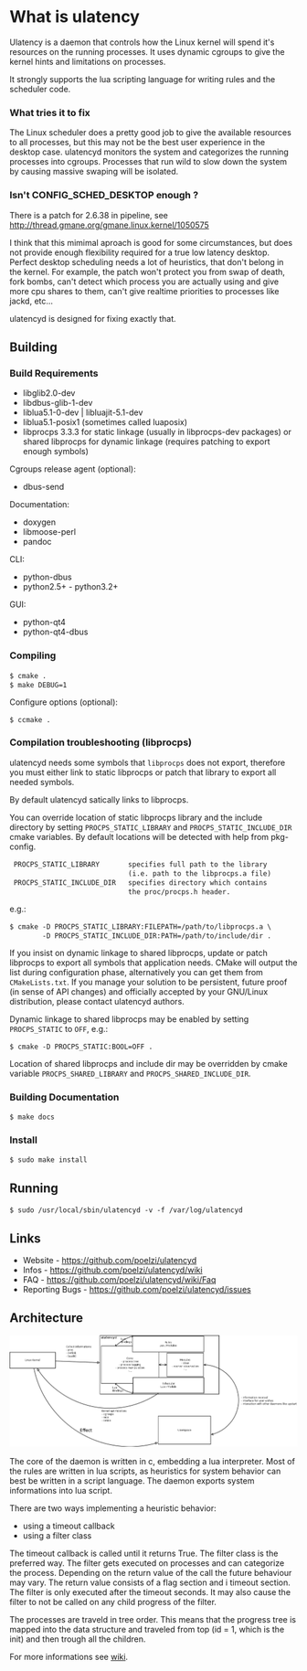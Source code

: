 What is ulatency
================

Ulatency is a daemon that controls how the Linux kernel will spend it's
resources on the running processes. It uses dynamic cgroups to give the kernel
hints and limitations on processes.

It strongly supports the lua scripting language for writing rules and the
scheduler code.

### What tries it to fix

The Linux scheduler does a pretty good job to give the available resources to
all processes, but this may not be the best user experience in the desktop case.
ulatencyd monitors the system and categorizes the running processes into cgroups.
Processes that run wild to slow down the system by causing massive swaping will
be isolated.

### Isn't CONFIG_SCHED_DESKTOP enough ?

There is a patch for 2.6.38 in pipeline, see http://thread.gmane.org/gmane.linux.kernel/1050575

I think that this mimimal aproach is good for some circumstances, but does not
provide enough flexibility required for a true low latency desktop.
Perfect desktop scheduling needs a lot of heuristics, that don't belong in
the kernel. For example, the patch won't protect you from swap of death, fork bombs,
can't detect which process you are actually using and give more cpu shares to them,
can't give realtime priorities to processes like jackd, etc...

ulatencyd is designed for fixing exactly that.



Building
--------


### Build Requirements ###

  - libglib2.0-dev
  - libdbus-glib-1-dev
  - liblua5.1-0-dev | libluajit-5.1-dev
  - liblua5.1-posix1 (sometimes called luaposix)
  - libprocps 3.3.3 for static linkage (usually in libprocps-dev packages)
    or shared libprocps for dynamic linkage (requires patching to export
    enough symbols)

Cgroups release agent (optional):
  - dbus-send

Documentation:
  - doxygen
  - libmoose-perl
  - pandoc

CLI:
  - python-dbus
  - python2.5+ - python3.2+

GUI:
  - python-qt4
  - python-qt4-dbus



### Compiling ###

    $ cmake .
    $ make DEBUG=1

Configure options (optional):

    $ ccmake .


### Compilation troubleshooting (libprocps)

  ulatencyd needs some symbols that `libprocps` does not export, therefore
  you must either link to static libprocps or patch that library to
  export all needed symbols.

  By default ulatencyd satically links to libprocps.

  You can override location of static libprocps library and the include
  directory by setting `PROCPS_STATIC_LIBRARY` and `PROCPS_STATIC_INCLUDE_DIR`
  cmake variables. By default locations will be detected with help
  from pkg-config.

     PROCPS_STATIC_LIBRARY       specifies full path to the library
                                 (i.e. path to the libprocps.a file)
     PROCPS_STATIC_INCLUDE_DIR   specifies directory which contains
                                 the proc/procps.h header.

  e.g.:

    $ cmake -D PROCPS_STATIC_LIBRARY:FILEPATH=/path/to/libprocps.a \
            -D PROCPS_STATIC_INCLUDE_DIR:PATH=/path/to/include/dir .

  If you insist on dynamic linkage to shared libprocps, update or patch
  libprocps to export all symbols that application needs. CMake will
  output the list during configuration phase, alternatively you can get
  them from `CMakeLists.txt`. If you manage your solution to be persistent,
  future proof (in sense of API changes) and officially accepted by your
  GNU/Linux distribution, please contact ulatencyd authors.

  Dynamic linkage to shared libprocps may be enabled by setting
  `PROCPS_STATIC` to `OFF`, e.g.:

    $ cmake -D PROCPS_STATIC:BOOL=OFF .

  Location of shared libprocps and include dir may be overridden by
  cmake variable `PROCPS_SHARED_LIBRARY` and `PROCPS_SHARED_INCLUDE_DIR`.


### Building Documentation ###

    $ make docs


### Install ###

    $ sudo make install



Running
-------

    $ sudo /usr/local/sbin/ulatencyd -v -f /var/log/ulatencyd



Links
-----

- Website         -  https://github.com/poelzi/ulatencyd
- Infos           -  https://github.com/poelzi/ulatencyd/wiki
- FAQ             -  https://github.com/poelzi/ulatencyd/wiki/Faq
- Reporting Bugs  -  https://github.com/poelzi/ulatencyd/issues



Architecture
------------

![See docs/architecture.svg for a general overview.](docs/architecture.png "Overview")

The core of the daemon is written in c, embedding a lua interpreter.
Most of the rules are written in lua scripts, as heuristics for system behavior
can best be written in a script language.
The daemon exports system informations into lua script.

There are two ways implementing a heuristic behavior:
- using a timeout callback
- using a filter class

The timeout callback is called until it returns True.
The filter class is the preferred way. The filter gets executed on processes and
can categorize the process. 
Depending on the return value of the call the future behaviour may vary.
The return value consists of a flag section and i timeout section. The filter
is only executed after the timeout seconds.
It may also cause the filter to not be called on any child progress of the filter.

The processes are traveld in tree order. This means that the progress tree is 
mapped into the data structure and traveled from top (id = 1, which is the init)
and then trough all the children.

For more informations see [wiki](docs/wiki/Home.md).

